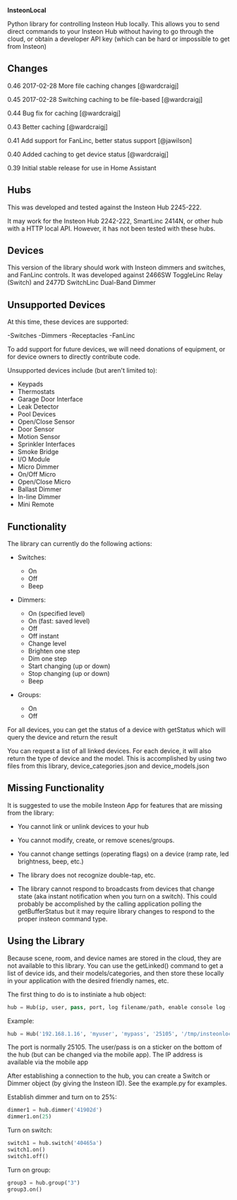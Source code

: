 **InsteonLocal**

Python library for controlling Insteon Hub locally. This allows you to send direct commands to your Insteon Hub without having to go through the cloud, or obtain a developer API key 
(which can be hard or impossible to get from Insteon)

## Changes

0.46 2017-02-28 More file caching changes [@wardcraigj]

0.45 2017-02-28 Switching caching to be file-based [@wardcraigj]

0.44 Bug fix for caching [@wardcraigj]

0.43 Better caching [@wardcraigj]

0.41 Add support for FanLinc, better status support [@jawilson]

0.40 Added caching to get device status [@wardcraigj]

0.39 Initial stable release for use in Home Assistant

## Hubs

This was developed and tested against the Insteon Hub 2245-222.

It may work for the Insteon Hub 2242-222, SmartLinc 2414N, or other hub with a HTTP local API. However, it has not been tested with these hubs.

## Devices

This version of the library should work with Insteon dimmers and switches, and FanLinc controls. It was developed against 
2466SW ToggleLinc Relay (Switch) and 2477D SwitchLinc Dual-Band Dimmer

## Unsupported Devices

At this time, these devices are supported:

-Switches
-Dimmers
-Receptacles
-FanLinc

To add support for future devices, we will need donations of equipment, or for device owners to directly 
contribute code.

Unsupported devices include (but aren't limited to):

* Keypads
* Thermostats
* Garage Door Interface
* Leak Detector
* Pool Devices
* Open/Close Sensor
* Door Sensor
* Motion Sensor
* Sprinkler Interfaces
* Smoke Bridge
* I/O Module
* Micro Dimmer
* On/Off Micro
* Open/Close Micro
* Ballast Dimmer
* In-line Dimmer
* Mini Remote

## Functionality

The library can currently do the following actions:

* Switches: 
  * On
  * Off
  * Beep

* Dimmers:
  * On (specified level)
  * On (fast: saved level)
  * Off
  * Off instant
  * Change level
  * Brighten one step
  * Dim one step
  * Start changing (up or down)
  * Stop changing (up or down)
  * Beep 

* Groups:
  * On
  * Off
  
For all devices, you can get the status of a device with getStatus which will query the device and return the result

You can request a list of all linked devices. For each device, it will also return the type of device 
and the model. This is accomplished by using two files from this library, device_categories.json and device_models.json

## Missing Functionality

It is suggested to use the mobile Insteon App for features that are missing from the library:

* You cannot link or unlink devices to your hub

* You cannot modify, create, or remove scenes/groups.

* You cannot change settings (operating flags) on a device (ramp rate, led brightness, beep, etc.)

* The library does not recognize double-tap, etc.

* The library cannot respond to broadcasts from devices that change state (aka instant notification when you turn on a switch).
This could probably be accomplished by the calling application polling the getBufferStatus but it may require library changes to respond to the
proper insteon command type.

## Using the Library

Because scene, room, and device names are stored in the cloud, they are not available to this library. You can use 
the getLinked() command to get a list of device ids, and their models/categories, and then store 
these locally in your application with the desired friendly names, etc.

The first thing to do is to instiniate a hub object:

```python
hub = Hub(ip, user, pass, port, log filename/path, enable console log (Tru eor False))
```

Example:
```python
hub = Hub('192.168.1.16', 'myuser', 'mypass', '25105', '/tmp/insteonlocal.log', True)
```

The port is normally 25105. The user/pass is on a sticker on the bottom of the hub (but can be changed via the mobile app). The
 IP address is available via the mobile app

After establishing a connection to the hub, you can create a Switch or Dimmer object (by giving the Insteon ID). See the example.py for examples.

Establish dimmer and turn on to 25%:

```python
dimmer1 = hub.dimmer('41902d')
dimmer1.on(25)
```

Turn on switch:

```python
switch1 = hub.switch('40465a')
switch1.on()
switch1.off()
```

Turn on group:

```python
group3 = hub.group("3")
group3.on()
```
